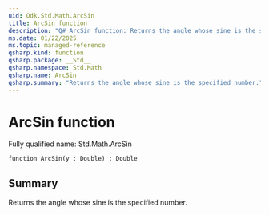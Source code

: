 ```yaml
---
uid: Qdk.Std.Math.ArcSin
title: ArcSin function
description: "Q# ArcSin function: Returns the angle whose sine is the specified number."
ms.date: 01/22/2025
ms.topic: managed-reference
qsharp.kind: function
qsharp.package: __Std__
qsharp.namespace: Std.Math
qsharp.name: ArcSin
qsharp.summary: "Returns the angle whose sine is the specified number."
---
```


# ArcSin function

Fully qualified name: Std.Math.ArcSin

```qsharp
function ArcSin(y : Double) : Double
```

## Summary
Returns the angle whose sine is the specified number.
